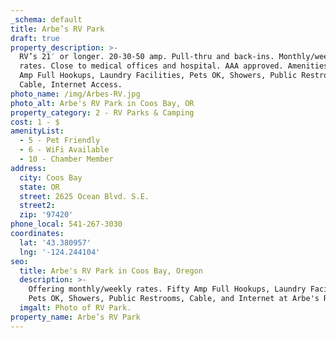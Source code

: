 ```yaml
---
_schema: default
title: Arbe’s RV Park
draft: true
property_description: >-
  RV’s 21′ or longer. 20-30-50 amp. Pull-thru and back-ins. Monthly/weekly
  rates. Close to medical offices and hospital. AAA approved. Amenities: Fifty
  Amp Full Hookups, Laundry Facilities, Pets OK, Showers, Public Restrooms,
  Cable, Internet Access.
photo_name: /img/Arbes-RV.jpg
photo_alt: Arbe's RV Park in Coos Bay, OR
property_category: 2 - RV Parks & Camping
cost: 1 - $
amenityList:
  - 5 - Pet Friendly
  - 6 - WiFi Available
  - 10 - Chamber Member
address:
  city: Coos Bay
  state: OR
  street: 2625 Ocean Blvd. S.E.
  street2:
  zip: '97420'
phone_local: 541-267-3030
coordinates:
  lat: '43.380957'
  lng: '-124.244104'
seo:
  title: Arbe's RV Park in Coos Bay, Oregon
  description: >-
    Offering monthly/weekly rates. Fifty Amp Full Hookups, Laundry Facilities,
    Pets OK, Showers, Public Restrooms, Cable, and Internet at Arbe's RV Park.
  imgalt: Photo of RV Park.
property_name: Arbe’s RV Park
---
```

